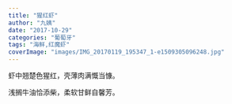 ```yaml
---
title: "猩红虾"
author: "九姨"
date: "2017-10-29"
categories: "葡萄牙"
tags: "海鲜,红魔虾"
coverImage: "images/IMG_20170119_195347_1-e1509305096248.jpg"
---
```


虾中翘楚色猩红，壳薄肉满慨当慷。

浅搁牛油恰添柴，柔软甘鲜自馨芳。
